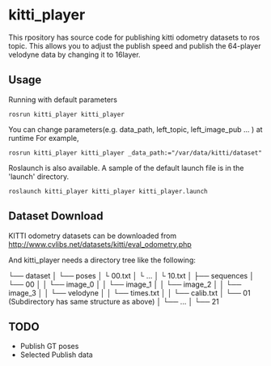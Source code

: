 # kitti_player

This rpository has source code for publishing kitti odometry datasets to ros topic. This allows you to adjust the publish speed and publish the 64-player velodyne data by changing it to 16layer.

## Usage

Running with default parameters

```
rosrun kitti_player kitti_player
```

You can change parameters(e.g. data_path, left_topic, left_image_pub ... ) at runtime
For example, 

```
rosrun kitti_player kitti_player _data_path:="/var/data/kitti/dataset"
```

Roslaunch is also available. A sample of the default launch file is in the 'launch' directory.

```
roslaunch kitti_player kitti_player kitti_player.launch
```

## Dataset Download

KITTI odometry datasets can be downloaded from http://www.cvlibs.net/datasets/kitti/eval_odometry.php

And kitti_player needs a directory tree like the following: 

└── dataset
│ └── poses
│ └ 00.txt
│ └ ...
│ └ 10.txt
│
├── sequences
│ └── 00
│ │ └── image_0
│ │ └── image_1
│ │ └── image_2
│ │ └── image_3
│ │ └── velodyne
│ │ └── times.txt
│ │ └── calib.txt
│ └── 01 (Subdirectory has same structure as above)
│ └── ...
│ └── 21

## TODO

* Publish GT poses
* Selected Publish data
